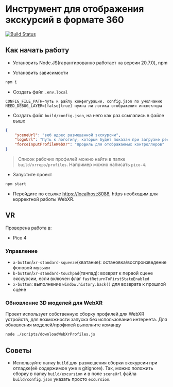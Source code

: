 # Инструмент для отображения экскурсий в формате 360
[![Build Status](https://dev.azure.com/rtuitlab/RTU%20IT%20Lab/_apis/build/status/RTUITLab.Excursion360-Web?branchName=master)](https://dev.azure.com/rtuitlab/RTU%20IT%20Lab/_build/latest?definitionId=203&branchName=master)

## Как начать работу

* Установить Node.JS(гарантированно работает на версии 20.7.0), npm

* Установить зависимости
```bash
npm i
```

* Создать файл ```.env.local```
```env
CONFIG_FILE_PATH=путь к файлу конфигурации, config.json по умолчанию
NEED_DEBUG_LAYER=[false|true] нужна ли логика отображения инспектора
```
* Создать файл `build/config.json`, на него как раз ссылались в файле выше
```json
{
    "sceneUrl": "веб адрес размещенной экскурсии",
    "logoUrl": "Путь к логотипу, который будет показан при загрузке ресурсов",
    "forceInputProfileWebXr": "профиль для отображаемых контроллеров"
}
```
> Список рабочих профилей можно найти в папке `build/xrrepo/profiles`. Например можно написать `pico-4`.
* Запустите проект
```bash
npm start
```
* Перейдите по ссылке [https://localhost:8088](https://localhost:8088/), https необходим для корректной работы WebXR.

## VR
Проверена работа в:
* Pico 4
### Управление
* `a-button`/`xr-standard-squeeze`(хватание): остановка/воспроизведение фоновой музыки
* `b-button`/`xr-standard-touchpad`(тачпад): возврат к первой сцене экскурсии, если включен флаг `fastReturnToFirstStateEnabled`
* `x-button`: выполнение `window.history.back()` для возврата к прошлой сцене

### Обновление 3D моделей для WebXR
Проект использует собственную сборку профилей для WebXR устройств, для возможности запуска без использования интернета. Для обновления моделей/профилей выполните команду

```bash
node ./scripts/downloadWebXrProfiles.js
```

## Советы

* Используйте папку `build` для размешения сборки экскурсии при отладке(её содержимое уже в gitignore). Так, можно положить сборку в папку `build/excursion` и в поле `sceneUrl` файла `build/config.json` указать просто `excursion`.
